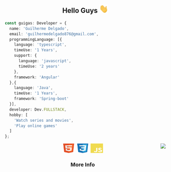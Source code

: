 <div align="center">
  <h2> Hello Guys <img src = "https://raw.githubusercontent.com/ABSphreak/ABSphreak/master/gifs/Hi.gif" width="28px"></h2>
</div>

<div align="left">

```typescript
const guigas: Developer = {
  name: 'Guilherme Delgado',
  email: 'guilhermedelgado876@gmail.com',
  programmingLanguage: [{
    language: 'typescript',
    timeUse: '1 Years',
    support: {
      language: 'javascript',
      timeUse: '2 years'
    },
    framework: 'Angular'
  },{
    language: 'Java',
    timeUse: '1 Years',
    framework: 'Spring-boot'
  }],
  developer: Dev.FULLSTACK,
  hobby: [
    'Watch series and movies',
    'Play online games'
  ]
};
```

</div>

<div align="center">
  <img height="30" width="40" src="https://raw.githubusercontent.com/devicons/devicon/master/icons/html5/html5-original.svg">
  <img height="30" width="40" src="https://raw.githubusercontent.com/devicons/devicon/master/icons/css3/css3-original.svg">
  <img height="30" width="40" src="https://raw.githubusercontent.com/devicons/devicon/master/icons/javascript/javascript-plain.svg">
  <img align="right" height="160em" src="https://github-readme-stats.vercel.app/api?username=guigasprog&show_icons=true&theme=radical" />
  <h3>More Info</h3>
</div>

<!-- <div id="header" align="center">
    <a href="https://github.com/guigasprog" align="center">
      <div align="center">
        <img height="160em" src="https://github-readme-stats.vercel.app/api?username=guigasprog&show_icons=true&theme=radical"/>
        <img height="160em" src="https://github-readme-stats-eight-theta.vercel.app/api/top-langs/?username=guigasprog&layout=compact&langs_count=6&theme=radical"/>
      </div>
    </a>
    <div align="center">
      <h1></h1>
      <img align="center" height="30" width="40" src="https://raw.githubusercontent.com/devicons/devicon/master/icons/html5/html5-original.svg">
      <img align="center" height="30" width="40" src="https://raw.githubusercontent.com/devicons/devicon/master/icons/css3/css3-original.svg">
      <img align="center" height="30" width="40" src="https://raw.githubusercontent.com/devicons/devicon/master/icons/javascript/javascript-plain.svg">
      <div align="left">
        <p>My name is Guilherme Delgado<br>I am a Full Stack Developer<br>Contact: guilhermedelgado876@gmail.com</p>
      </div>
    </div>
</div>   -->

<!--
**guigasprog/guigasprog** is a ✨ _special_ ✨ repository because its `README.md` (this file) appears on your GitHub profile.

Here are some ideas to get you started:

- 🔭 I’m currently working on ...
- 🌱 I’m currently learning ...
- 👯 I’m looking to collaborate on ...
- 🤔 I’m looking for help with ...
- 💬 Ask me about ...
- 📫 How to reach me: ...
- 😄 Pronouns: ...
- ⚡ Fun fact: ...
-->
